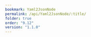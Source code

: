 ```yaml
---
bookmark: Yaml2JsonNode
permalink: /api/Yaml2JsonNode/:title/
folder: true
order: "9.12"
version: "1.1.0"
---
```

